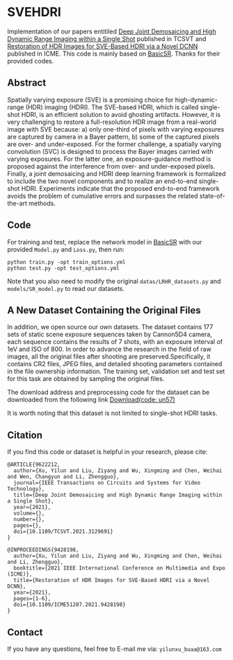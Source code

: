 # SVEHDRI
Implementation of our papers entitiled [Deep Joint Demosaicing and High Dynamic Range Imaging within a Single Shot](https://ieeexplore.ieee.org/abstract/document/9622212) published in TCSVT and [Restoration of HDR Images for SVE-Based HDRI via a Novel DCNN](https://ieeexplore.ieee.org/abstract/document/9428198) published in ICME. This code is mainly based on [BasicSR](https://github.com/xinntao/BasicSR). Thanks for their provided codes.

## Abstract
Spatially varying exposure (SVE) is a promising choice for high-dynamic-range (HDR) imaging (HDRI). The SVE-based HDRI, which is called single-shot HDRI, is an efficient solution to avoid ghosting artifacts. However, it is very challenging to restore a full-resolution HDR image from a real-world image with SVE because: a) only one-third of pixels with varying exposures are captured by camera in a Bayer pattern, b) some of the captured pixels are over- and under-exposed. For the former challenge, a spatially varying convolution (SVC) is designed to process the Bayer images carried with varying exposures. For the latter one, an exposure-guidance method is proposed against the interference from over- and under-exposed pixels. Finally, a joint demosaicing and HDRI deep learning framework is formalized to include the two novel components and to realize an end-to-end single-shot HDRI. Experiments indicate that the proposed end-to-end framework avoids the problem of cumulative errors and surpasses the related state-of-the-art methods.

## Code
For training and test, replace the network model in [BasicSR](https://github.com/xinntao/BasicSR) with our provided `Model.py` and `Loss.py`, then run:
 ```
 python train.py -opt train_options.yml
 python test.py -opt test_options.yml
 ```
Note that you also need to modify the original `datas/LRHR_datasets.py` and `models/SR_model.py` to read our datasets.

## A New Dataset Containing the Original Files
In addition, we open source our own datasets. The dataset contains 177 sets of static scene exposure sequences taken by Cannon5D4 camera, each sequence contains the results of 7 shots, with an exposure interval of 1eV and ISO of 800. In order to advance the research in the field of raw images, all the original files after shooting are preserved.Specifically, it contains CR2 files, JPEG files, and detailed shooting parameters contained in the file ownership information. The training set, validation set and test set for this task are obtained by sampling the original files.

The download address and preprocessing code for the dataset can be downloaded from the following link [Download(code: un57)](https://pan.baidu.com/s/1tnY5I0zoCHesp2EFEEHg6w)

It is worth noting that this dataset is not limited to single-shot HDRI tasks.

## Citation
If you find this code or dataset is helpful in your research, please cite:
```
@ARTICLE{9622212,
  author={Xu, Yilun and Liu, Ziyang and Wu, Xingming and Chen, Weihai and Wen, Changyun and Li, Zhengguo},
  journal={IEEE Transactions on Circuits and Systems for Video Technology}, 
  title={Deep Joint Demosaicing and High Dynamic Range Imaging within a Single Shot}, 
  year={2021},
  volume={},
  number={},
  pages={},
  doi={10.1109/TCSVT.2021.3129691}
}

@INPROCEEDINGS{9428198,
  author={Xu, Yilun and Liu, Ziyang and Wu, Xingming and Chen, Weihai and Li, Zhengguo},
  booktitle={2021 IEEE International Conference on Multimedia and Expo (ICME)}, 
  title={Restoration of HDR Images for SVE-Based HDRI via a Novel DCNN}, 
  year={2021},
  pages={1-6},
  doi={10.1109/ICME51207.2021.9428198}
}
```

## Contact
If you have any questions, feel free to E-mail me via: `yilunxu_buaa@163.com`

